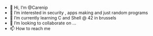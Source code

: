 - 👋 Hi, I’m @Carenip
- 👀 I’m interested in security , apps making and just random programs
- 🌱 I’m currently learning C and Shell @ 42 in brussels
- 💞️ I’m looking to collaborate on ...
- 📫 How to reach me 

<!---
Carenip/Carenip is a ✨ special ✨ repository because its `README.md` (this file) appears on your GitHub profile.
You can click the Preview link to take a look at your changes.
--->
